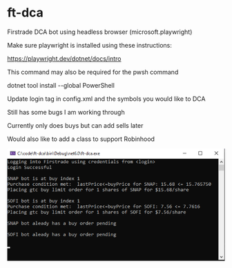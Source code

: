 # ft-dca
Firstrade DCA bot using headless browser (microsoft.playwright)

Make sure playwright is installed using these instructions:

https://playwright.dev/dotnet/docs/intro

This command may also be required for the pwsh command

dotnet tool install --global PowerShell

Update login tag in config.xml and the symbols you would like to DCA
  
Still has some bugs I am working through

Currently only does buys but can add sells later

Would also like to add a class to support Robinhood

![Screenshot](screenshot.png)

